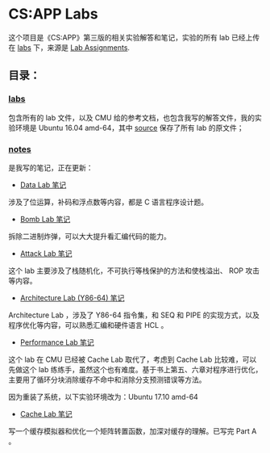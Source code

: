 # CS:APP Labs

这个项目是《CS:APP》第三版的相关实验解答和笔记，实验的所有 lab 已经上传在 [labs](./labs/) 下，来源是 [Lab Assignments](http://csapp.cs.cmu.edu/3e/labs.html).

## 目录：

### [labs](./labs/)

 包含所有的 lab 文件，以及 CMU 给的参考文档，也包含我写的解答文件，我的实验环境是 Ubuntu 16.04 amd-64，其中 [source](./labs/source/) 保存了所有 lab 的原文件；

### [notes](./notes/)

 是我写的笔记，正在更新：

- [Data Lab 笔记](./notes/datalab.md)

涉及了位运算，补码和浮点数等内容，都是 C 语言程序设计题。

- [Bomb Lab 笔记](./notes/bomb.md)

拆除二进制炸弹，可以大大提升看汇编代码的能力。

- [Attack Lab 笔记](./notes/attack.md)

 这个 lab 主要涉及了栈随机化，不可执行等栈保护的方法和使栈溢出、 ROP 攻击等内容。

- [Architecture Lab (Y86-64) 笔记](./notes/archlab.md)

 Architecture Lab ，涉及了 Y86-64 指令集，和 SEQ 和 PIPE 的实现方式，以及程序优化等内容，可以熟悉汇编和硬件语言 HCL 。

- [Performance Lab 笔记](./notes/perflab.md)

这个 lab 在 CMU 已经被 Cache Lab 取代了，考虑到 Cache Lab 比较难，可以先做这个 lab 练练手，虽然这个也有难度。基于书上第五、六章对程序进行优化，主要用了循环分块消除缓存不命中和消除分支预测错误等方法。   

因为重装了系统，以下实验环境改为：Ubuntu 17.10 amd-64

- [Cache Lab 笔记](./notes/cachelab.md)

写一个缓存模拟器和优化一个矩阵转置函数，加深对缓存的理解。已写完 Part A 。
